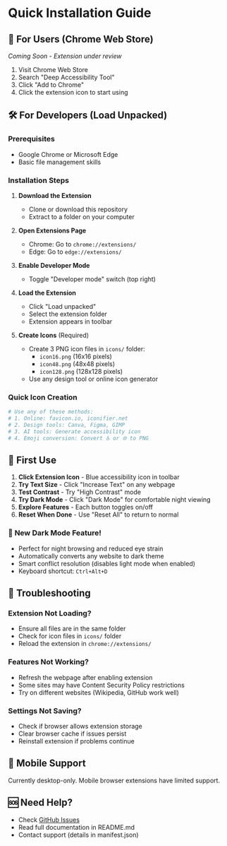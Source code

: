 # Quick Installation Guide

## 🚀 For Users (Chrome Web Store)
*Coming Soon - Extension under review*

1. Visit Chrome Web Store
2. Search "Deep Accessibility Tool"
3. Click "Add to Chrome"
4. Click the extension icon to start using

## 🛠️ For Developers (Load Unpacked)

### Prerequisites
- Google Chrome or Microsoft Edge
- Basic file management skills

### Installation Steps

1. **Download the Extension**
   - Clone or download this repository
   - Extract to a folder on your computer

2. **Open Extensions Page**
   - Chrome: Go to `chrome://extensions/`
   - Edge: Go to `edge://extensions/`

3. **Enable Developer Mode**
   - Toggle "Developer mode" switch (top right)

4. **Load the Extension**
   - Click "Load unpacked"
   - Select the extension folder
   - Extension appears in toolbar

5. **Create Icons** (Required)
   - Create 3 PNG icon files in `icons/` folder:
     - `icon16.png` (16x16 pixels)
     - `icon48.png` (48x48 pixels)  
     - `icon128.png` (128x128 pixels)
   - Use any design tool or online icon generator

### Quick Icon Creation
```bash
# Use any of these methods:
# 1. Online: favicon.io, iconifier.net
# 2. Design tools: Canva, Figma, GIMP
# 3. AI tools: Generate accessibility icon
# 4. Emoji conversion: Convert ♿ or 🌐 to PNG
```

## 🎯 First Use

1. **Click Extension Icon** - Blue accessibility icon in toolbar
2. **Try Text Size** - Click "Increase Text" on any webpage
3. **Test Contrast** - Try "High Contrast" mode
4. **Try Dark Mode** - Click "Dark Mode" for comfortable night viewing
5. **Explore Features** - Each button toggles on/off
6. **Reset When Done** - Use "Reset All" to return to normal

### 🎨 **New Dark Mode Feature!**
- Perfect for night browsing and reduced eye strain
- Automatically converts any website to dark theme
- Smart conflict resolution (disables light mode when enabled)
- Keyboard shortcut: `Ctrl+Alt+D`

## 🔧 Troubleshooting

### Extension Not Loading?
- Ensure all files are in the same folder
- Check for icon files in `icons/` folder
- Reload the extension in `chrome://extensions/`

### Features Not Working?
- Refresh the webpage after enabling extension
- Some sites may have Content Security Policy restrictions
- Try on different websites (Wikipedia, GitHub work well)

### Settings Not Saving?
- Check if browser allows extension storage
- Clear browser cache if issues persist
- Reinstall extension if problems continue

## 📱 Mobile Support
Currently desktop-only. Mobile browser extensions have limited support.

## 🆘 Need Help?
- Check [GitHub Issues](https://github.com/SamsudeenAshad/Deep_Accesible_tool/issues)
- Read full documentation in README.md
- Contact support (details in manifest.json)
